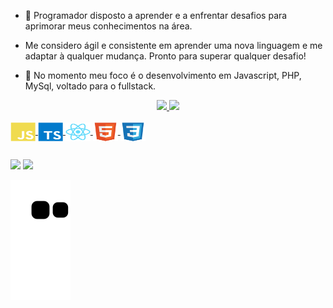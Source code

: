 
- 🔭 Programador disposto a aprender e a enfrentar desafios
para aprimorar meus conhecimentos na área.

- Me considero ágil e consistente em aprender uma nova linguagem e me adaptar à qualquer mudança. Pronto para superar qualquer desafio!

- 🌱 No momento meu foco é o desenvolvimento em Javascript, PHP, MySql,  voltado para o fullstack.

<div align="center">
  <a href="https://www.linkedin.com/in/hugo-marques-855a401b6/">
  <img height="180em" src="https://github-readme-stats.vercel.app/api?username=hugomarquesz&show_icons=true&theme=dracula&include_all_commits=true&count_private=true"/>
  <img height="180em" src="https://github-readme-stats.vercel.app/api/top-langs/?username=hugomarquesz&layout=compact&langs_count=7&theme=dracula"/>
</div>

<div style="display: inline_block"><br>
  <img align="center" alt="Rafa-Js" height="30" width="40" src="https://raw.githubusercontent.com/devicons/devicon/master/icons/javascript/javascript-plain.svg">
  <img align="center" alt="Rafa-Ts" height="30" width="40" src="https://raw.githubusercontent.com/devicons/devicon/master/icons/typescript/typescript-plain.svg">
  <img align="center" alt="Rafa-React" height="30" width="40" src="https://raw.githubusercontent.com/devicons/devicon/master/icons/react/react-original.svg">
  <img align="center" alt="Rafa-HTML" height="30" width="40" src="https://raw.githubusercontent.com/devicons/devicon/master/icons/html5/html5-original.svg">
  <img align="center" alt="Rafa-CSS" height="30" width="40" src="https://raw.githubusercontent.com/devicons/devicon/master/icons/css3/css3-original.svg">
</div>
  
  ##
  
 <div>
  <a href = "mailto:hugomarquesdev@outlook.com"><img src="https://img.shields.io/badge/-Gmail-%23333?style=for-the-badge&logo=gmail&logoColor=white" target="_blank"></a>
  <a href="https://www.linkedin.com/in/hugo-marques-855a401b6/" target="_blank"><img src="https://img.shields.io/badge/-LinkedIn-%230077B5?style=for-the-badge&logo=linkedin&logoColor=white" target="_blank"></a> 
</div>

![Snake animation](https://github.com/hugomarquesz/hugomarquesz/blob/output/github-contribution-grid-snake.svg)
